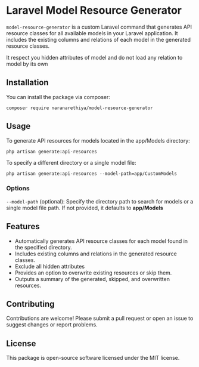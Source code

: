 # Laravel Model Resource Generator

`model-resource-generator` is a custom Laravel command that generates API resource classes for all available models in your Laravel application. It includes the existing columns and relations of each model in the generated resource classes.

It respect you hidden attributes of model and do not load any relation to model by its own

## Installation

You can install the package via composer:

```shell
composer require naranarethiya/model-resource-generator
```

## Usage
To generate API resources for models located in the app/Models directory:

```shell
php artisan generate:api-resources
```

To specify a different directory or a single model file:

```shell
php artisan generate:api-resources --model-path=app/CustomModels
```

### Options
`--model-path` (optional): Specify the directory path to search for models or a single model file path. If not provided, it defaults to **app/Models**

## Features
- Automatically generates API resource classes for each model found in the specified directory.
- Includes existing columns and relations in the generated resource classes.
- Exclude all hidden attributes
- Provides an option to overwrite existing resources or skip them.
- Outputs a summary of the generated, skipped, and overwritten resources.

## Contributing

Contributions are welcome! Please submit a pull request or open an issue to suggest changes or report problems.

## License
This package is open-source software licensed under the MIT license.

